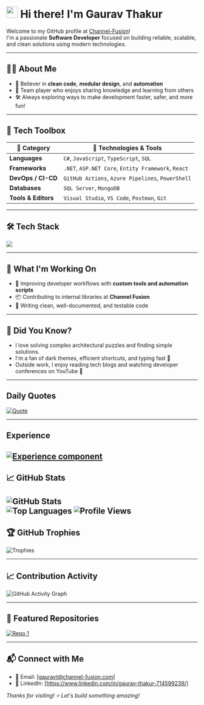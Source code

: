 # <img src="https://raw.githubusercontent.com/MartinHeinz/MartinHeinz/master/wave.gif" width="30px"> Hi there! I'm Gaurav Thakur

Welcome to my GitHub profile at [Channel-Fusion](https://github.com/ChannelFusion)!  
I'm a passionate **Software Developer** focused on building reliable, scalable, and clean solutions using modern technologies.

---
## 🧑‍💻 About Me
- 🧩 Believer in **clean code**, **modular design**, and **automation**
- 🤝 Team player who enjoys sharing knowledge and learning from others
- 🛠️ Always exploring ways to make development faster, safer, and more fun!

--- 
## 🧰 Tech Toolbox

| 🧩 **Category**    | 🔧 **Technologies & Tools**                                                           |
|--------------------|----------------------------------------------------------------------------------------|
| **Languages**       | `C#`, `JavaScript`, `TypeScript`, `SQL`                                               |
| **Frameworks**      | `.NET`, `ASP.NET Core`, `Entity Framework`, `React`                                   |
| **DevOps / CI-CD**  | `GitHub Actions`, `Azure Pipelines`, `PowerShell`                           |
| **Databases**       | `SQL Server`, `MongoDB`                                                               |
| **Tools & Editors** | `Visual Studio`, `VS Code`, `Postman`, `Git`                               |

---

## 🛠️ Tech Stack
<p align="left">
  <img src="https://skillicons.dev/icons?i=dotnet,cs,js,ts,react,azure,git,github&perline=8" />
</p>

---

## 🚀 What I'm Working On

- 🔧 Improving developer workflows with **custom tools and automation scripts**  
- 📦 Contributing to internal libraries at **Channel Fusion**  
- 📘 Writing clean, well-documented, and testable code  

---
## 🧠 Did You Know?

- I love solving complex architectural puzzles and finding simple solutions.
- I'm a fan of dark themes, efficient shortcuts, and typing fast 💨
- Outside work, I enjoy reading tech blogs and watching developer conferences on YouTube 🎥
---
## Daily Quotes 
[![Quote](https://quotes-github-readme.vercel.app/api?type=horizontal&?theme=dark&border=true)](https://github.com/gauravt-cf/github-readme-quotes)

---
## Experience
[![Experience component](https://readme-components.vercel.app/api?component=experience&company=channel%20fusion)](https://github.com/gauravt-cf/readme-components)
---
## 📈 GitHub Stats

![GitHub Stats](https://github-readme-stats.vercel.app/api?username=gauravt-cf&show_icons=true&theme=github_dark&hide_border=true)  
![Top Languages](https://github-readme-stats.vercel.app/api/top-langs/?username=gauravt-cf&layout=compact&theme=github_dark&hide_border=true)
![Profile Views](https://komarev.com/ghpvc/?username=gauravt-cf&color=blueviolet&style=flat)
---

## 🏆 GitHub Trophies

![Trophies](https://github-profile-trophy.vercel.app/?username=gauravt-cf&theme=darkhub&no-frame=true&column=6)

---
## 📈 Contribution Activity
![GitHub Activity Graph](https://github-readme-activity-graph.vercel.app/graph?username=gauravt-cf&theme=tokyo-night&hide_border=true)

---
## 📌 Featured Repositories

[![Repo 1](https://img.shields.io/badge/Github%20Profile-000?style=for-the-badge&logo=github&logoColor=white)](https://github.com/gauravt-cf/gauravt-cf)

---
## 📬 Connect with Me

- 📧 Email: [gauravt@channel-fusion.com]  
- 💼 LinkedIn: [https://www.linkedin.com/in/gaurav-thakur-714599239/]  

_Thanks for visiting! ⭐ Let's build something amazing!_
